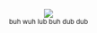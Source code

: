 <div align='center'><p><img src='https://64.media.tumblr.com/d64f5f55e6325d468c30713d53a11b45/ca97eef3152f39fb-fd/s250x400/208d1af8b8738b46b0c8ef76f3e59c1ce02c4959.pnj'

 <br><sup> buh wuh lub buh dub dub
